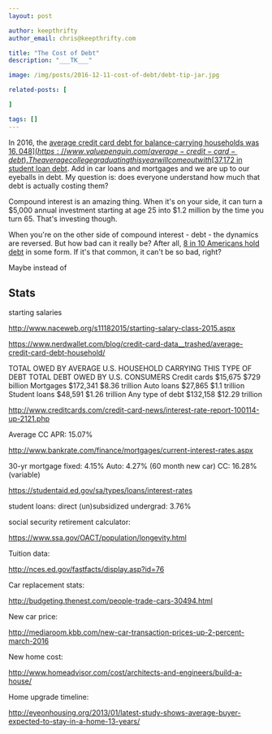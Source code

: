 ```yaml
---
layout: post

author: keepthrifty
author_email: chris@keepthrifty.com

title: "The Cost of Debt"
description: "___TK___"

image: /img/posts/2016-12-11-cost-of-debt/debt-tip-jar.jpg

related-posts: [

]

tags: []
---
```


In 2016, the [average credit card debt for balance-carrying households was $16,048 ](https://www.valuepenguin.com/average-credit-card-debt). The average college graduating this year will come out with [$37,172 in student loan debt](https://studentloanhero.com/student-loan-debt-statistics/). Add in car loans and mortgages and we are up to our eyeballs in debt. My question is: does everyone understand how much that debt is actually costing them?

Compound interest is an amazing thing. When it's on your side, it can turn a $5,000 annual investment starting at age 25 into $1.2 million by the time you turn 65. That's investing though.

When you're on the other side of compound interest - debt - the dynamics are reversed. But how bad can it really be? After all, [8 in 10 Americans hold debt](http://www.pewtrusts.org/~/media/assets/2015/07/reach-of-debt-report_artfinal.pdf?la=en) in some form. If it's that common, it can't be so bad, right?

Maybe instead of 

## Stats

starting salaries

http://www.naceweb.org/s11182015/starting-salary-class-2015.aspx

https://www.nerdwallet.com/blog/credit-card-data__trashed/average-credit-card-debt-household/

TOTAL OWED BY AVERAGE U.S. HOUSEHOLD CARRYING THIS TYPE OF DEBT	TOTAL DEBT OWED BY U.S. CONSUMERS
Credit cards	$15,675	$729 billion
Mortgages	$172,341	$8.36 trillion
Auto loans	$27,865	$1.1 trillion
Student loans	$48,591	$1.26 trillion
Any type of debt	$132,158	$12.29 trillion

http://www.creditcards.com/credit-card-news/interest-rate-report-100114-up-2121.php

Average CC APR: 15.07%

http://www.bankrate.com/finance/mortgages/current-interest-rates.aspx

30-yr mortgage fixed: 4.15%
Auto: 4.27% (60 month new car)
CC: 16.28% (variable)

https://studentaid.ed.gov/sa/types/loans/interest-rates

student loans: direct (un)subsidized undergrad: 3.76%

social security retirement calculator:

https://www.ssa.gov/OACT/population/longevity.html

Tuition data:

http://nces.ed.gov/fastfacts/display.asp?id=76

Car replacement stats:

http://budgeting.thenest.com/people-trade-cars-30494.html

New car price:

http://mediaroom.kbb.com/new-car-transaction-prices-up-2-percent-march-2016

New home cost:

http://www.homeadvisor.com/cost/architects-and-engineers/build-a-house/

Home upgrade timeline:

http://eyeonhousing.org/2013/01/latest-study-shows-average-buyer-expected-to-stay-in-a-home-13-years/
